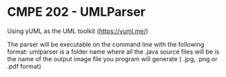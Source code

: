 # CMPE 202 - UMLParser
Using yUML as the UML toolkit (https://yuml.me/)

The parser will be executable on the command line with the following format:
umlparser <source folder> <output file name>
<source folder> is a folder name where all the .java source files will be
<output file name> is the name of the output image file you program will generate ( .jpg, .png or .pdf format)
